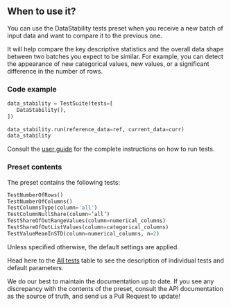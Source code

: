 ## When to use it?

You can use the DataStability tests preset when you receive a new batch of input data and want to compare it to the previous one. 

It will help compare the key descriptive statistics and the overall data shape between two batches you expect to be similar. For example, you can detect the appearance of new categorical values, new values, or a significant difference in the number of rows. 

### Code example

```python
data_stability = TestSuite(tests=[
   DataStability(),
])
 
data_stability.run(reference_data=ref, current_data=curr)
data_stability
```

Consult the [user guide](../tests-and-reports/run-tests.md) for the complete instructions on how to run tests. 

### Preset contents

The preset contains the following tests:


```python
TestNumberOfRows()
TestNumberOfColumns()
TestColumnsType(column='all')
TestColumnNullShare(column=’all’)
TestShareOfOutRangeValues(column=numerical_columns)
TestShareOfOutListValues(column=categorical_columns)
TestValueMeanInSTD(column=numerical_columns, n=2)
```

Unless specified otherwise, the default settings are applied. 

Head here to the [All tests](../reference/all-tests.md) table to see the description of individual tests and default parameters. 


We do our best to maintain the documentation up to date. If you see any discrepancy with the contents of the preset, consult the API documentation as the source of truth, and send us a Pull Request to update!  
